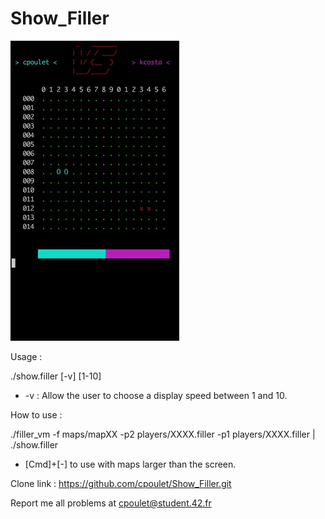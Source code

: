 # Show_Filler

[![filler.gif](https://raw.githubusercontent.com/cpoulet/Show_Filler/master/gif/filler.gif)](https://raw.githubusercontent.com/cpoulet/Show_Filler/master/gif/filler.gif)

Usage :

./show.filler [-v] [1-10]
* -v :  Allow the user to choose a display speed between 1 and 10.

How to use :

./filler_vm -f maps/mapXX -p2 players/XXXX.filler -p1 players/XXXX.filler | ./show.filler

* [Cmd]+[-] to use with maps larger than the screen.



Clone link : https://github.com/cpoulet/Show_Filler.git


Report me all problems at cpoulet@student.42.fr
